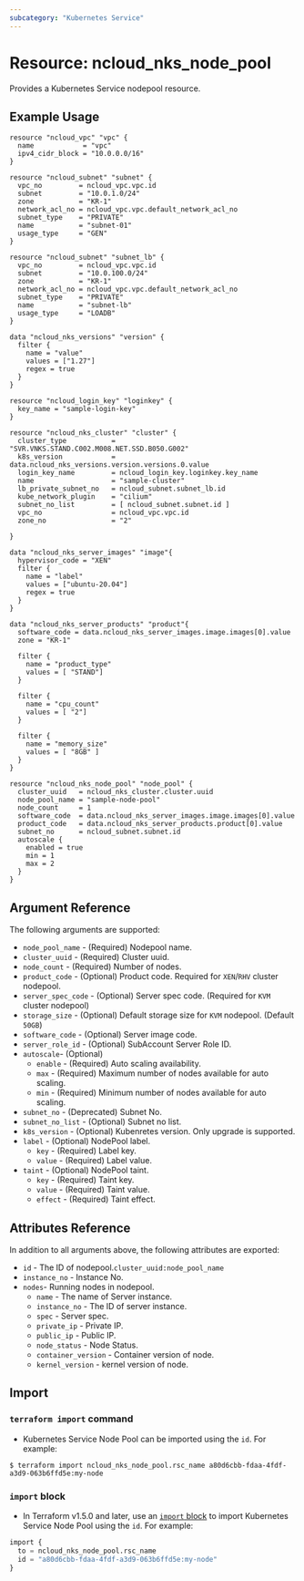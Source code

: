 ```yaml
---
subcategory: "Kubernetes Service"
---
```



# Resource: ncloud_nks_node_pool

Provides a Kubernetes Service nodepool resource.

## Example Usage

```hcl
resource "ncloud_vpc" "vpc" {
  name            = "vpc"
  ipv4_cidr_block = "10.0.0.0/16"
}

resource "ncloud_subnet" "subnet" {
  vpc_no         = ncloud_vpc.vpc.id
  subnet         = "10.0.1.0/24"
  zone           = "KR-1"
  network_acl_no = ncloud_vpc.vpc.default_network_acl_no
  subnet_type    = "PRIVATE"
  name           = "subnet-01"
  usage_type     = "GEN"
}

resource "ncloud_subnet" "subnet_lb" {
  vpc_no         = ncloud_vpc.vpc.id
  subnet         = "10.0.100.0/24"
  zone           = "KR-1"
  network_acl_no = ncloud_vpc.vpc.default_network_acl_no
  subnet_type    = "PRIVATE"
  name           = "subnet-lb"
  usage_type     = "LOADB"
}

data "ncloud_nks_versions" "version" {
  filter {
    name = "value"
    values = ["1.27"]
    regex = true
  }
}

resource "ncloud_login_key" "loginkey" {
  key_name = "sample-login-key"
}

resource "ncloud_nks_cluster" "cluster" {
  cluster_type           = "SVR.VNKS.STAND.C002.M008.NET.SSD.B050.G002"
  k8s_version            = data.ncloud_nks_versions.version.versions.0.value
  login_key_name         = ncloud_login_key.loginkey.key_name
  name                   = "sample-cluster"
  lb_private_subnet_no   = ncloud_subnet.subnet_lb.id
  kube_network_plugin    = "cilium"
  subnet_no_list         = [ ncloud_subnet.subnet.id ]
  vpc_no                 = ncloud_vpc.vpc.id
  zone_no                = "2"

}

data "ncloud_nks_server_images" "image"{
  hypervisor_code = "XEN"
  filter {
    name = "label"
    values = ["ubuntu-20.04"]
    regex = true
  }
}

data "ncloud_nks_server_products" "product"{
  software_code = data.ncloud_nks_server_images.image.images[0].value
  zone = "KR-1"

  filter {
    name = "product_type"
    values = [ "STAND"]
  }
  
  filter {
    name = "cpu_count"
    values = [ "2"]
  }
  
  filter {
    name = "memory_size"
    values = [ "8GB" ]
  }
}

resource "ncloud_nks_node_pool" "node_pool" {
  cluster_uuid   = ncloud_nks_cluster.cluster.uuid
  node_pool_name = "sample-node-pool"
  node_count     = 1
  software_code  = data.ncloud_nks_server_images.image.images[0].value
  product_code   = data.ncloud_nks_server_products.product[0].value
  subnet_no      = ncloud_subnet.subnet.id
  autoscale {
    enabled = true
    min = 1
    max = 2
  }
}
```

## Argument Reference

The following arguments are supported:

* `node_pool_name` - (Required) Nodepool name. 
* `cluster_uuid` - (Required) Cluster uuid.
* `node_count` - (Required) Number of nodes.
* `product_code` - (Optional) Product code. Required for `XEN`/`RHV` cluster nodepool.
* `server_spec_code` - (Optional) Server spec code. (Required for `KVM` cluster nodepool)
* `storage_size` - (Optional) Default storage size for `KVM` nodepool. (Default `50GB`)
* `software_code` - (Optional) Server image code.
* `server_role_id` - (Optional) SubAccount Server Role ID.
* `autoscale`- (Optional) 
  * `enable` - (Required) Auto scaling availability.
  * `max` - (Required) Maximum number of nodes available for auto scaling.
  * `min` - (Required) Minimum number of nodes available for auto scaling.
* `subnet_no` - (Deprecated) Subnet No.
* `subnet_no_list` - (Optional) Subnet no list.
* `k8s_version` - (Optional) Kubenretes version. Only upgrade is supported.
* `label` - (Optional) NodePool label.
  * `key` - (Required) Label key.
  * `value` - (Required) Label value.
* `taint` - (Optional) NodePool taint.
  * `key` - (Required) Taint key.
  * `value` - (Required) Taint value.
  * `effect` - (Required) Taint effect.
## Attributes Reference

In addition to all arguments above, the following attributes are exported:

* `id` - The ID of nodepool.`cluster_uuid:node_pool_name`
* `instance_no` - Instance No.
* `nodes`- Running nodes in nodepool.
  * `name` - The name of Server instance.
  * `instance_no` - The ID of server instance.
  * `spec` - Server spec.
  * `private_ip` - Private IP.
  * `public_ip` - Public IP.
  * `node_status` - Node Status.
  * `container_version` - Container version of node.
  * `kernel_version` - kernel version of node.

## Import

### `terraform import` command

* Kubernetes Service Node Pool can be imported using the `id`. For example:

```console
$ terraform import ncloud_nks_node_pool.rsc_name a80d6cbb-fdaa-4fdf-a3d9-063b6ffd5e:my-node 
```

### `import` block

* In Terraform v1.5.0 and later, use an [`import` block](https://developer.hashicorp.com/terraform/language/import) to import Kubernetes Service Node Pool using the `id`. For example:

```terraform
import {
  to = ncloud_nks_node_pool.rsc_name
  id = "a80d6cbb-fdaa-4fdf-a3d9-063b6ffd5e:my-node"
}
```
